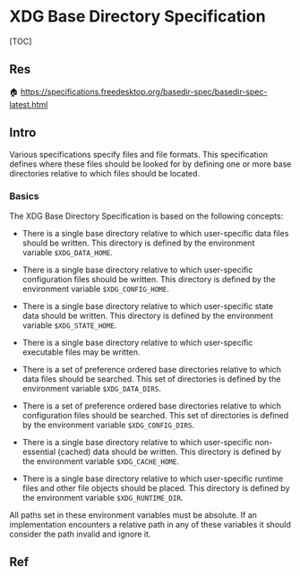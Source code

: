 # XDG Base Directory Specification

[TOC]



## Res
🏠 https://specifications.freedesktop.org/basedir-spec/basedir-spec-latest.html


## Intro
Various specifications specify files and file formats. This specification defines where these files should be looked for by defining one or more base directories relative to which files should be located.


### Basics
The XDG Base Directory Specification is based on the following concepts:
- There is a single base directory relative to which user-specific data files should be written. This directory is defined by the environment variable `$XDG_DATA_HOME`.

- There is a single base directory relative to which user-specific configuration files should be written. This directory is defined by the environment variable `$XDG_CONFIG_HOME`.

- There is a single base directory relative to which user-specific state data should be written. This directory is defined by the environment variable `$XDG_STATE_HOME`.

- There is a single base directory relative to which user-specific executable files may be written.

- There is a set of preference ordered base directories relative to which data files should be searched. This set of directories is defined by the environment variable `$XDG_DATA_DIRS`.

- There is a set of preference ordered base directories relative to which configuration files should be searched. This set of directories is defined by the environment variable `$XDG_CONFIG_DIRS`.

- There is a single base directory relative to which user-specific non-essential (cached) data should be written. This directory is defined by the environment variable `$XDG_CACHE_HOME`.

- There is a single base directory relative to which user-specific runtime files and other file objects should be placed. This directory is defined by the environment variable `$XDG_RUNTIME_DIR`.

All paths set in these environment variables must be absolute. If an implementation encounters a relative path in any of these variables it should consider the path invalid and ignore it.



## Ref

